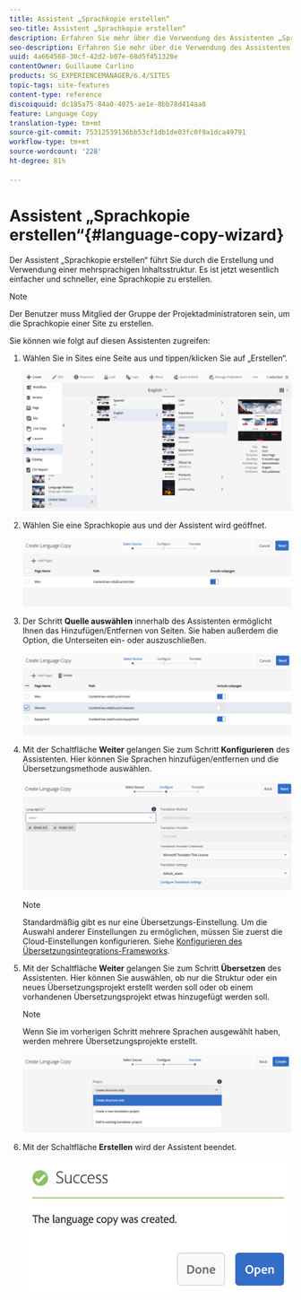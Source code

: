 ```yaml
---
title: Assistent „Sprachkopie erstellen“
seo-title: Assistent „Sprachkopie erstellen“
description: Erfahren Sie mehr über die Verwendung des Assistenten „Sprachkopie erstellen“ in AEM.
seo-description: Erfahren Sie mehr über die Verwendung des Assistenten „Sprachkopie erstellen“ in AEM.
uuid: 4a664568-30cf-42d2-b07e-68d5f451328e
contentOwner: Guillaume Carlino
products: SG_EXPERIENCEMANAGER/6.4/SITES
topic-tags: site-features
content-type: reference
discoiquuid: dc185a75-84a0-4075-ae1e-8bb78d414aa8
feature: Language Copy
translation-type: tm+mt
source-git-commit: 75312539136bb53cf1db1de03fc0f9a1dca49791
workflow-type: tm+mt
source-wordcount: '228'
ht-degree: 81%

---
```



# Assistent „Sprachkopie erstellen“{#language-copy-wizard}

Der Assistent „Sprachkopie erstellen“ führt Sie durch die Erstellung und Verwendung einer mehrsprachigen Inhaltsstruktur. Es ist jetzt wesentlich einfacher und schneller, eine Sprachkopie zu erstellen.

>[!NOTE]
>
>Der Benutzer muss Mitglied der Gruppe der Projektadministratoren sein, um die Sprachkopie einer Site zu erstellen.

Sie können wie folgt auf diesen Assistenten zugreifen:

1. Wählen Sie in Sites eine Seite aus und tippen/klicken Sie auf „Erstellen“.

   ![chlimage_1-48](assets/chlimage_1-48.jpeg)

1. Wählen Sie eine Sprachkopie aus und der Assistent wird geöffnet.

   ![chlimage_1-49](assets/chlimage_1-49.jpeg)

1. Der Schritt **Quelle auswählen** innerhalb des Assistenten ermöglicht Ihnen das Hinzufügen/Entfernen von Seiten. Sie haben außerdem die Option, die Unterseiten ein- oder auszuschließen.

   ![chlimage_1-50](assets/chlimage_1-50.jpeg)

1. Mit der Schaltfläche **Weiter** gelangen Sie zum Schritt **Konfigurieren** des Assistenten. Hier können Sie Sprachen hinzufügen/entfernen und die Übersetzungsmethode auswählen.

   ![chlimage_1-51](assets/chlimage_1-51.jpeg)

   >[!NOTE]
   >
   >Standardmäßig gibt es nur eine Übersetzungs-Einstellung. Um die Auswahl anderer Einstellungen zu ermöglichen, müssen Sie zuerst die Cloud-Einstellungen konfigurieren. Siehe [Konfigurieren des Übersetzungsintegrations-Frameworks](/help/sites-administering/tc-tic.md).

1. Mit der Schaltfläche **Weiter** gelangen Sie zum Schritt **Übersetzen** des Assistenten. Hier können Sie auswählen, ob nur die Struktur oder ein neues Übersetzungsprojekt erstellt werden soll oder ob einem vorhandenen Übersetzungsprojekt etwas hinzugefügt werden soll.

   >[!NOTE]
   >
   >Wenn Sie im vorherigen Schritt mehrere Sprachen ausgewählt haben, werden mehrere Übersetzungsprojekte erstellt.

   ![chlimage_1-52](assets/chlimage_1-52.jpeg)

1. Mit der Schaltfläche **Erstellen** wird der Assistent beendet.

   ![chlimage_1-53](assets/chlimage_1-53.jpeg)

